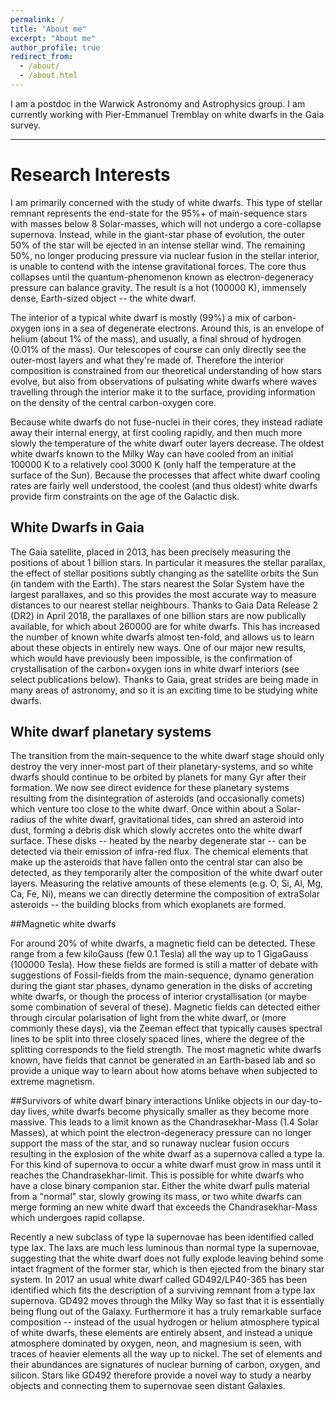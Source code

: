 ```yaml
---
permalink: /
title: "About me"
excerpt: "About me"
author_profile: true
redirect_from: 
  - /about/
  - /about.html
---
```


I am a postdoc in the Warwick Astronomy and Astrophysics group. I am currently
working with Pier-Emmanuel Tremblay on white dwarfs in the Gaia survey.

------

# Research Interests

I am primarily concerned with the study of white dwarfs. This type of stellar
remnant represents the end-state for the 95%+ of main-sequence stars with
masses below 8 Solar-masses, which will not undergo a core-collapse supernova.
Instead, while in the giant-star phase of evolution, the outer 50% of the star
will be ejected in an intense stellar wind. The remaining 50%, no longer
producing pressure via nuclear fusion in the stellar interior, is unable to
contend with the intense gravitational forces. The core thus collapses until
the quantum-phenomenon known as electron-degeneracy pressure can balance
gravity. The result is a hot (100000 K), immensely dense, Earth-sized object --
the white dwarf.

The interior of a typical white dwarf is mostly (99%) a mix of carbon-oxygen
ions in a sea of degenerate electrons. Around this, is an envelope of helium
(about 1% of the mass), and usually, a final shroud of hydrogen (0.01% of the
mass). Our telescopes of course can only directly see the outer-most layers and
what they're made of. Therefore the interior composition is constrained from
our theoretical understanding of how stars evolve, but also from observations
of pulsating white dwarfs where waves travelling through the interior make it
to the surface, providing information on the density of the central
carbon-oxygen core.

Because white dwarfs do not fuse-nuclei in their cores, they instead radiate
away their internal energy, at first cooling rapidly, and then much more slowly
the temperature of the white dwarf outer layers decrease. The oldest white
dwarfs known to the Milky Way can have cooled from an initial 100000 K to a
relatively cool 3000 K (only half the temperature at the surface of the Sun).
Because the processes that affect white dwarf cooling rates are fairly well
understood, the coolest (and thus oldest) white dwarfs provide firm constraints
on the age of the Galactic disk.

## White Dwarfs in Gaia

The Gaia satellite, placed in 2013, has been precisely measuring the positions
of about 1 billion stars. In particular it measures the stellar parallax, the
effect of stellar positions subtly changing as the satellite orbits the Sun (in
tandem with the Earth). The stars nearest the Solar System have the largest
parallaxes, and so this provides the most accurate way to measure distances to
our nearest stellar neighbours. Thanks to Gaia Data Release 2 (DR2) in April
2018, the parallaxes of one billion stars are now publically available, for
which about 260000 are for white dwarfs. This has increased the number of known
white dwarfs almost ten-fold, and allows us to learn about these objects in
entirely new ways. One of our major new results, which would have previously
been impossible, is the confirmation of crystallisation of the carbon+oxygen
ions in white dwarf interiors (see select publications below). Thanks to Gaia,
great strides are being made in many areas of astronomy, and so it is an
exciting time to be studying white dwarfs.

## White dwarf planetary systems
The transition from the main-sequence to the white dwarf stage should only
destroy the very inner-most part of their planetary-systems, and so white
dwarfs should continue to be orbited by planets for many Gyr after their
formation. We now see direct evidence for these planetary systems resulting
from the disintegration of asteroids (and occasionally comets) which venture
too close to the white dwarf. Once within about a Solar-radius of the white
dwarf, gravitational tides, can shred an asteroid into dust, forming a debris
disk which slowly accretes onto the white dwarf surface. These disks -- heated
by the nearby degenerate star -- can be detected via their emission of
infra-red flux. The chemical elements that make up the asteroids that have
fallen onto the central star can also be detected, as they temporarily alter
the composition of the white dwarf outer layers. Measuring the relative amounts
of these elements (e.g. O, Si, Al, Mg, Ca, Fe, Ni), means we can directly
determine the composition of extraSolar asteroids -- the building blocks from
which exoplanets are formed.

##Magnetic white dwarfs

For around 20% of white dwarfs, a magnetic field can be detected. These range
from a few kiloGauss (few 0.1 Tesla) all the way up to 1 GigaGauss (100000
Tesla). How these fields are formed is still a matter of debate with
suggestions of Fossil-fields from the main-sequence, dynamo generation during
the giant star phases, dynamo generation in the disks of accreting white
dwarfs, or though the process of interior crystallisation (or maybe some
combination of several of these). Magnetic fields can detected either through
circular polarisation of light from the white dwarf, or (more commonly these
days), via the Zeeman effect that typically causes spectral lines to be split
into three closely spaced lines, where the degree of the splitting corresponds
to the field strength. The most magnetic white dwarfs known, have fields that
cannot be generated in an Earth-based lab and so provide a unique way to learn
about how atoms behave when subjected to extreme magnetism.

##Survivors of white dwarf binary interactions
Unlike objects in our day-to-day lives, white dwarfs become physically smaller
as they become more massive. This leads to a limit known as the
Chandrasekhar-Mass (1.4 Solar Masses), at which point the electron-degeneracy
pressure can no longer support the mass of the star, and so runaway nuclear
fusion occurs resulting in the explosion of the white dwarf as a supernova
called a type Ia. For this kind of supernova to occur a white dwarf must grow
in mass until it reaches the Chandrasekhar-limit. This is possible for white
dwarfs who have a close binary companion star. Either the white dwarf pulls
material from a "normal" star, slowly growing its mass, or two white dwarfs can
merge forming an new white dwarf that exceeds the Chandrasekhar-Mass which
undergoes rapid collapse.

Recently a new subclass of type Ia supernovae has been identified called type
Iax. The Iaxs are much less luminous than normal type Ia supernovae, suggesting
that the white dwarf does not fully explode leaving behind some intact fragment
of the former star, which is then ejected from the binary star system. In 2017
an usual white dwarf called GD492/LP40-365 has been identified which fits the
description of a surviving remnant from a type Iax supernova. GD492 moves
through the Milky Way so fast that it is essentially being flung out of the
Galaxy. Furthermore it has a truly remarkable surface composition -- instead of
the usual hydrogen or helium atmosphere typical of white dwarfs, these elements
are entirely absent, and instead a unique atmosphere dominated by oxygen, neon,
and magnesium is seen, with traces of heavier elements all the way up to
nickel. The set of elements and their abundances are signatures of nuclear
burning of carbon, oxygen, and silicon. Stars like GD492 therefore provide a
novel way to study a nearby objects and connecting them to supernovae seen
distant Galaxies.


